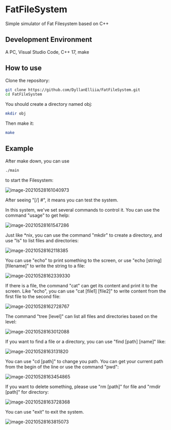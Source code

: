 # FatFileSystem

Simple simulator of Fat Filesystem based on C++

## Development Environment

A PC, Visual Studio Code, C++ 17, make

## How to use

Clone the repository:

```bash
git clone https://github.com/DyllanElliia/FatFileSystem.git
cd FatFileSystem
```

You should create a directory named obj:

```bash
mkdir obj
```

Then make it:

```bash
make
```

## Example

After make down, you can use

```bash
./main
```

to start the Filesystem:

![image-20210528161040973](./images/image-20210528161040973.png)

After seeing "[/] #", it means you can test the system.

In this system, we've set several commands to control it. You can use the command "usage" to get help:

![image-20210528161547286](./images/image-20210528161547286.png)

Just like \*nix, you can use the command "mkdir" to create a directory, and use "ls" to list files and directories:

![image-20210528162118385](./images/image-20210528162118385.png)

You can use "echo" to print something to the screen, or use "echo [string] [filename]" to write the string to a file:

![image-20210528162339330](./images/image-20210528162339330.png)

If there is a file, the command "cat" can get its content and print it to the screen. Like "echo", you can use "cat [file1] [file2]" to write content from the first file to the second file:

![image-20210528162728767](./images/image-20210528162728767.png)

The command "tree [level]" can list all files and directories based on the level:

![image-20210528163012088](./images/image-20210528163012088.png)

If you want to find a file or a directory, you can use "find [path] [name]" like:

![image-20210528163131820](./images/image-20210528163131820.png)

You can use "cd [path]" to change you path. You can get your current path from the begin of the line or use the command "pwd":

![image-20210528163454865](./images/image-20210528163454865.png)

If you want to delete something, please use "rm [path]" for file and "rmdir [path]" for directory:

![image-20210528163728368](./images/image-20210528163728368.png)

You can use "exit" to exit the system.

![image-20210528163815073](./images/image-20210528163815073.png)
